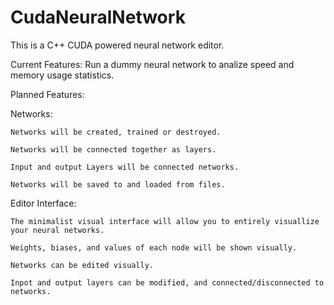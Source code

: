 # CudaNeuralNetwork
This is a C++ CUDA powered neural network editor.

Current Features: Run a dummy neural network to analize speed and memory usage statistics.
  
Planned Features:

  Networks:
  
    Networks will be created, trained or destroyed.
    
    Networks will be connected together as layers.
    
    Input and output Layers will be connected networks.
    
    Networks will be saved to and loaded from files.
    
  Editor Interface:
  
    The minimalist visual interface will allow you to entirely visuallize your neural networks.
    
    Weights, biases, and values of each node will be shown visually.
    
    Networks can be edited visually.
    
    Inpot and output layers can be modified, and connected/disconnected to networks.
